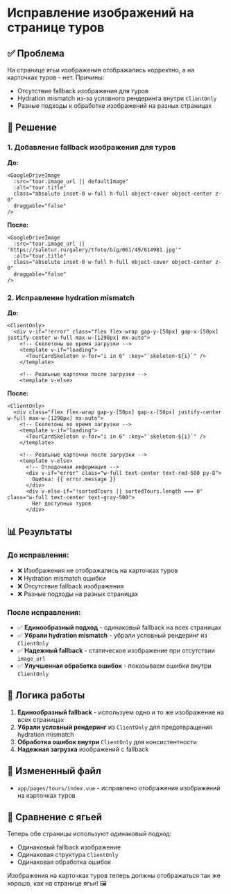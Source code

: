 # Исправление изображений на странице туров

## ✅ Проблема

На странице ягьи изображения отображались корректно, а на карточках туров - нет. Причины:
- Отсутствие fallback изображения для туров
- Hydration mismatch из-за условного рендеринга внутри `ClientOnly`
- Разные подходы к обработке изображений на разных страницах

## 🔧 Решение

### 1. Добавление fallback изображения для туров

**До:**
```vue
<GoogleDriveImage
  :src="tour.image_url || defaultImage"
  :alt="tour.title"
  class="absolute inset-0 w-full h-full object-cover object-center z-0"
  draggable="false"
/>
```

**После:**
```vue
<GoogleDriveImage
  :src="tour.image_url || 'https://saletur.ru/galery/tfoto/big/061/49/614981.jpg'"
  :alt="tour.title"
  class="absolute inset-0 w-full h-full object-cover object-center z-0"
  draggable="false"
/>
```

### 2. Исправление hydration mismatch

**До:**
```vue
<ClientOnly>
  <div v-if="!error" class="flex flex-wrap gap-y-[50px] gap-x-[50px] justify-center w-full max-w-[1290px] mx-auto">
    <!-- Скелетоны во время загрузки -->
    <template v-if="loading">
      <TourCardSkeleton v-for="i in 6" :key="`skeleton-${i}`" />
    </template>
    
    <!-- Реальные карточки после загрузки -->
    <template v-else>
```

**После:**
```vue
<ClientOnly>
  <div class="flex flex-wrap gap-y-[50px] gap-x-[50px] justify-center w-full max-w-[1290px] mx-auto">
    <!-- Скелетоны во время загрузки -->
    <template v-if="loading">
      <TourCardSkeleton v-for="i in 6" :key="`skeleton-${i}`" />
    </template>
    
    <!-- Реальные карточки после загрузки -->
    <template v-else>
      <!-- Отладочная информация -->
      <div v-if="error" class="w-full text-center text-red-500 py-8">
        Ошибка: {{ error.message }}
      </div>
      <div v-else-if="!sortedTours || sortedTours.length === 0" class="w-full text-center text-gray-500">
        Нет доступных туров
      </div>
```

## 📊 Результаты

### До исправления:
- ❌ Изображения не отображались на карточках туров
- ❌ Hydration mismatch ошибки
- ❌ Отсутствие fallback изображения
- ❌ Разные подходы на разных страницах

### После исправления:
- ✅ **Единообразный подход** - одинаковый fallback на всех страницах
- ✅ **Убрали hydration mismatch** - убрали условный рендеринг из `ClientOnly`
- ✅ **Надежный fallback** - статическое изображение при отсутствии `image_url`
- ✅ **Улучшенная обработка ошибок** - показываем ошибки внутри `ClientOnly`

## 🔄 Логика работы

1. **Единообразный fallback** - используем одно и то же изображение на всех страницах
2. **Убрали условный рендеринг** из `ClientOnly` для предотвращения hydration mismatch
3. **Обработка ошибок внутри** `ClientOnly` для консистентности
4. **Надежная загрузка** изображений с fallback

## 📁 Измененный файл

- `app/pages/tours/index.vue` - исправлено отображение изображений на карточках туров

## 🎯 Сравнение с ягьей

Теперь обе страницы используют одинаковый подход:
- Одинаковый fallback изображение
- Одинаковая структура `ClientOnly`
- Одинаковая обработка ошибок

Изображения на карточках туров теперь должны отображаться так же хорошо, как на странице ягьи! 🖼️ 